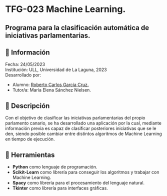 # TFG-023 Machine Learning.<br>
## Programa para la clasificación automática de iniciativas parlamentarias.<br>
## 📝 Información <br>
Fecha: 24/05/2023 <br>
Institución: ULL, Universidad de La Laguna, 2023 <br>
Desarrollado por: <br>
 - Alumno: [Roberto Carlos García Cruz.](https://github.com/robersharkY) <br>
 - Tutor/a: María Elena Sánchez Nielsen. <br>
## 📕 Descripción <br>
Con el objetivo de clasificar las iniciativas parlamentarias del propio parlamento canario, se ha desarrollado una aplicación por la cual, mediante información previa es capaz de clasificar posteriores iniciativas que se le den, siendo posible cambiar entre distintos algoritmos de Machine Learning en tiempo de ejecución.<br>
## 🔩 Herramientas <br>
- <b>Python</b> como lenguaje de programación.<br>
- <b>Scikit-Learn</b> como librería para conseguir los algoritmos y trabajar con Machine Learning.<br>
- <b>Spacy</b> como librería para el procesamiento del lenguaje natural.<br>
- <b>Tkinter</b> como librería para interfaces gráficas.<br>

